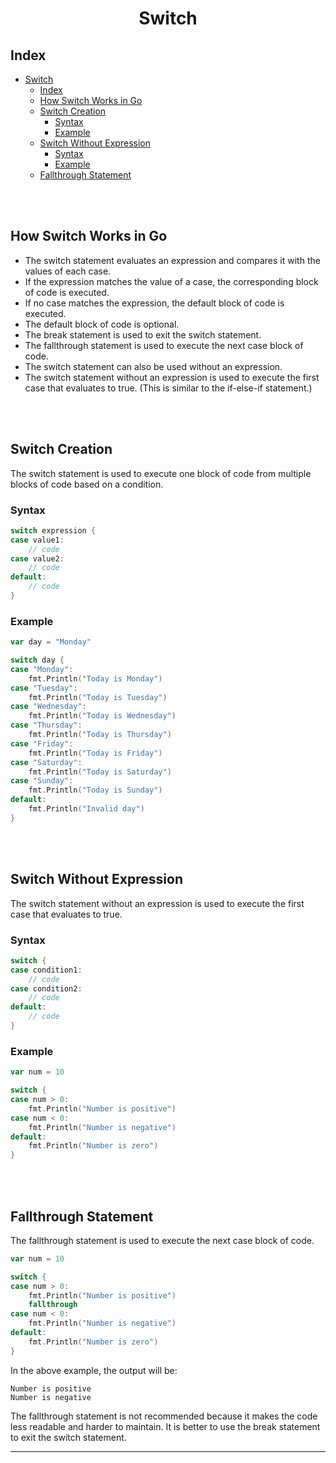 # <div align='center'>Switch</div>

## Index
- [Switch](#switch)
  - [Index](#index)
  - [How Switch Works in Go](#how-switch-works-in-go)
  - [Switch Creation](#switch-creation)
    - [Syntax](#syntax)
    - [Example](#example)
  - [Switch Without Expression](#switch-without-expression)
    - [Syntax](#syntax-1)
    - [Example](#example-1)
  - [Fallthrough Statement](#fallthrough-statement)

<br><br>

## How Switch Works in Go
- The switch statement evaluates an expression and compares it with the values of each case.
- If the expression matches the value of a case, the corresponding block of code is executed.
- If no case matches the expression, the default block of code is executed.
- The default block of code is optional.
- The break statement is used to exit the switch statement.
- The fallthrough statement is used to execute the next case block of code.
- The switch statement can also be used without an expression.
- The switch statement without an expression is used to execute the first case that evaluates to true. (This is similar to the if-else-if statement.)

<br><br>

## Switch Creation
The switch statement is used to execute one block of code from multiple blocks of code based on a condition.

### Syntax
```go
switch expression {
case value1:
    // code
case value2:
    // code
default:
    // code
}
```

### Example
```go
var day = "Monday"

switch day {
case "Monday":
    fmt.Println("Today is Monday")
case "Tuesday":
    fmt.Println("Today is Tuesday")
case "Wednesday":
    fmt.Println("Today is Wednesday")
case "Thursday":
    fmt.Println("Today is Thursday")
case "Friday":
    fmt.Println("Today is Friday")
case "Saturday":
    fmt.Println("Today is Saturday")
case "Sunday":
    fmt.Println("Today is Sunday")
default:
    fmt.Println("Invalid day")
}
```

<br><br>

## Switch Without Expression
The switch statement without an expression is used to execute the first case that evaluates to true.

### Syntax
```go
switch {
case condition1:
    // code
case condition2:
    // code
default:
    // code
}
```

### Example
```go
var num = 10

switch {
case num > 0:
    fmt.Println("Number is positive")
case num < 0:
    fmt.Println("Number is negative")
default:
    fmt.Println("Number is zero")
}
```

<br><br>

## Fallthrough Statement
The fallthrough statement is used to execute the next case block of code.

```go
var num = 10

switch {
case num > 0:
    fmt.Println("Number is positive")
    fallthrough
case num < 0:
    fmt.Println("Number is negative")
default:
    fmt.Println("Number is zero")
}
```

In the above example, the output will be:
```
Number is positive
Number is negative
```

The fallthrough statement is not recommended because it makes the code less readable and harder to maintain. It is better to use the break statement to exit the switch statement.

<hr>